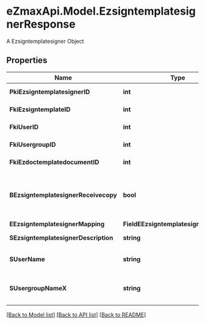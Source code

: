 # eZmaxApi.Model.EzsigntemplatesignerResponse
A Ezsigntemplatesigner Object

## Properties

Name | Type | Description | Notes
------------ | ------------- | ------------- | -------------
**PkiEzsigntemplatesignerID** | **int** | The unique ID of the Ezsigntemplatesigner | 
**FkiEzsigntemplateID** | **int** | The unique ID of the Ezsigntemplate | 
**FkiUserID** | **int** | The unique ID of the User | [optional] 
**FkiUsergroupID** | **int** | The unique ID of the Usergroup | [optional] 
**FkiEzdoctemplatedocumentID** | **int** | The unique ID of the Ezdoctemplatedocument | [optional] 
**BEzsigntemplatesignerReceivecopy** | **bool** | If this flag is true. The signatory will receive a copy of every signed Ezsigndocument even if it ain&#39;t required to sign the document. | [optional] 
**EEzsigntemplatesignerMapping** | **FieldEEzsigntemplatesignerMapping** |  | [optional] 
**SEzsigntemplatesignerDescription** | **string** | The description of the Ezsigntemplatesigner | 
**SUserName** | **string** | The description of the User in the language of the requester | [optional] 
**SUsergroupNameX** | **string** | The Name of the Usergroup in the language of the requester | [optional] 

[[Back to Model list]](../README.md#documentation-for-models) [[Back to API list]](../README.md#documentation-for-api-endpoints) [[Back to README]](../README.md)

